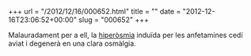 +++
url = "/2012/12/16/000652.html"
title = ""
date = "2012-12-16T23:06:52+00:00"
slug = "000652"
+++

<p>Malauradament per a ell, la <a href="http://en.wikipedia.org/wiki/Hyperosmia">hiperòsmia</a> induïda per les anfetamines cedí aviat i degenerà en una clara osmàlgia.</p>
